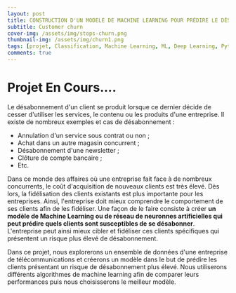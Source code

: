 ```yaml
---
layout: post
title: CONSTRUCTION D'UN MODELE DE MACHINE LEARNING POUR PRÉDIRE LE DÉSABONNEMENT DES CLIENTS D'UNE ENTREPRISE DE TELECOMMUNICATION
subtitle: Customer churn
cover-img: /assets/img/stops-churn.png
thumbnail-img: /assets/img/churn1.png
tags: [projet, Classification, Machine Learning, ML, Deep Learning, Python ,Pytorch ]
comments: true
---
```


# Projet En Cours.... 

Le désabonnement d'un client se produit lorsque ce dernier décide de cesser d'utiliser les services,
le contenu ou les produits d'une entreprise. Il existe de nombreux exemples et cas de désabonnement :

* Annulation d'un service sous contrat ou non ;
* Achat dans un autre magasin concurrent ;       
* Désabonnement d'une newsletter ;       
* Clôture de compte bancaire ;          
* Etc.          

Dans ce monde des affaires où une entreprise fait face à de nombreux concurrents, le coût d'acquisition 
de nouveaux clients est très élevé. Dès lors, la fidélisation des clients existants est plus importante 
pour les entreprises. Ainsi, l'entreprise doit mieux comprendre le comportement de ses clients afin de les fidéliser.
Une façon de le faire consiste à créer **un modèle de Machine Learning ou de réseau de neuronnes artificielles qui 
peut prédire quels clients sont susceptibles de se désabonner**. L'entreprise peut ainsi mieux cibler et fidéliser 
ces clients spécifiques qui présentent un risque plus élevé de désabonnement.  

Dans ce projet, nous explorerons un ensemble de données d'une entreprise de télécommunications et créerons un modèle 
dans le but de prédire les clients présentant un risque de désabonnement plus élevé. Nous utiliserons différents algorithmes
de machine learning afin de comparer leurs performances puis nous choisisserons le meilleur modèle. 